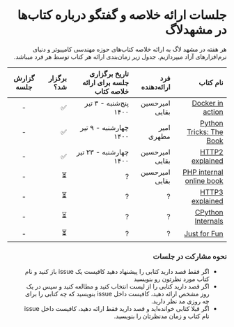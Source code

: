  <div dir='rtl'>

# جلسات ارائه خلاصه و گفتگو درباره کتاب‌ها در مشهد‌لاگ
هر هفته در مشهد لاگ به ارائه خلاصه کتاب‌های حوزه مهندسی کامپیوتر و دنیای نرم‌افزارهای آزاد میپردازیم. جدول زیر زمان‌بندی ارائه هر کتاب توسط هر فرد میباشد.

| نام کتاب | فرد ارائه‌دهنده | تاریخ برگزاری جلسه برای ارائه خلاصه کتاب | برگزار شد؟ | گزارش جلسه |
|  ---: |  ---: | ---: | ---: | :---: |
| [Docker in action](https://www.manning.com/books/docker-in-action-second-edition) | امیرحسین بقایی | پنج‌شنبه - ۳ تیر ۱۴۰۰ | ✅ | - |
| [Python Tricks: The Book](https://realpython.com/products/python-tricks-book/) | امیر مطهری| چهارشنبه  - ۹ تیر ۱۴۰۰  | ✅  | - |
 | [HTTP2 explained](https://http2-explained.haxx.se/) | امیرحسین بقایی | چهارشنبه - ۲۳ تیر ۱۴۰۰| ✅ | - |
| [PHP internal online book](https://www.phpinternalsbook.com/) | امیرحسین بقایی | ? | ⏳ | - |
| [HTTP3 explained](https://http3-explained.haxx.se/) | ? | ? | ⏳ | - |
| [CPython Internals](https://realpython.com/products/cpython-internals-book/) | ? | ? | ⏳ | - |
| [Just for Fun](https://www.amazon.com/Just-Fun-Story-Accidental-Revolutionary/dp/0066620732) | ? | ? | ⏳ | - |


<div dir='rtl'>
          
### نحوه مشارکت در جلسات
          
- اگر فقط قصد دارید کتابی را پیشنهاد دهید کافیست یک issue باز کنید و نام کتاب مورد نظرتون رو بنویسید
- اگر قصد دارید کتابی را از لیست انتخاب کنید و مطالعه کنید و سپس در یک روز مشخص ارائه دهید، کافیست داخل issue بنویسید که چه کتابی را برای چه روزی مد نظر دارید.
- اگر قبلا کتابی خوانده‌اید و قصد دارید فقط ارائه دهید، کافیست داخل issue نام کتاب و زمان مدنظرتان را بنویسید.

</div>
